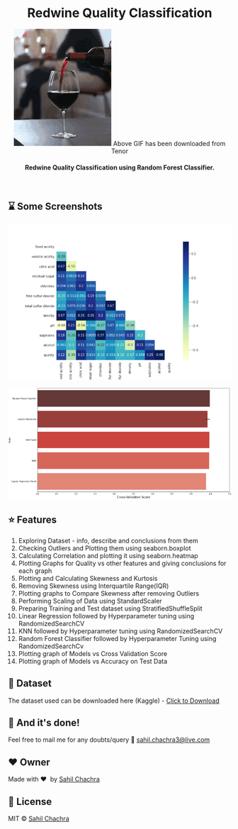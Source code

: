 <h1 align="center">Redwine Quality Classification</h1>

<div align='center'>
<img src= "https://github.com/SahilChachra/Redwine-Quality-Analysis-and-Prediction/blob/master/sampleImages/tenor.gif">
Above GIF has been downloaded from Tenor
</div>

<div align= "center">
  <h4>Redwine Quality Classification using Random Forest Classifier.</h4>
</div>

&nbsp;&nbsp;&nbsp;&nbsp;&nbsp;&nbsp;&nbsp;&nbsp;&nbsp;&nbsp;&nbsp;&nbsp;&nbsp;&nbsp;&nbsp;&nbsp;&nbsp;&nbsp;&nbsp;&nbsp;&nbsp;&nbsp;&nbsp;&nbsp;&nbsp;&nbsp;&nbsp;&nbsp;&nbsp;&nbsp;

## :hourglass: Some Screenshots

![](https://github.com/SahilChachra/Redwine-Quality-Analysis-and-Prediction/blob/master/sampleImages/corr.png)

![](https://github.com/SahilChachra/Redwine-Quality-Analysis-and-Prediction/blob/master/sampleImages/CvScore.png)


## :star: Features
<ol>
    <li>Exploring Dataset - info, describe and conclusions from them</li>
    <li>Checking Outliers and Plotting them using seaborn.boxplot</li>
    <li>Calculating Correlation and plotting it using seaborn.heatmap</li>
    <li>Plotting Graphs for Quality vs other features and giving conclusions for each graph</li>
    <li>Plotting and Calculating Skewness and Kurtosis</li>
    <li>Removing Skewness using Interquartile Range(IQR)</li>
    <li>Plotting graphs to Compare Skewness after removing Outliers</li>
    <li>Performing Scaling of Data using StandardScaler</li>
    <li>Preparing Training and Test dataset using StratifiedShuffleSplit</li>
    <li>Linear Regression followed by Hyperparameter tuning using RandomizedSearchCV</li>
    <li>KNN followed by Hyperparameter tuning using RandomizedSearchCV</li>
    <li>Random Forest Classifier followed by Hyperparameter Tuning using RandomizedSearchCv</li>
    <li>Plotting graph of Models vs Cross Validation Score </li>
    <li>Plotting graph of Models vs Accuracy on Test Data</li>
</ol>


## :file_folder: Dataset
The dataset used can be downloaded here (Kaggle) - [Click to Download](https://www.kaggle.com/uciml/red-wine-quality-cortez-et-al-2009)


## :clap: And it's done!
Feel free to mail me for any doubts/query 
:email: sahil.chachra3@live.com

## :heart: Owner
Made with :heart:&nbsp;  by [Sahil Chachra](https://github.com/SahilChachra)

## :eyes: License
MIT © [Sahil Chachra](https://github.com/SahilChachra/Redwine-Quality-Analysis-and-Prediction/blob/master/LICENSE)